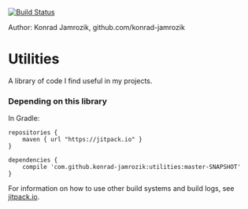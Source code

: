 
  [![Build Status](https://travis-ci.org/konrad-jamrozik/utilities.svg?branch=master)](https://travis-ci.org/konrad-jamrozik/utilities)
  
  Author: Konrad Jamrozik, github.com/konrad-jamrozik

# Utilities 
A library of code I find useful in my projects.

### Depending on this library

In Gradle:

```Gradle
repositories {
    maven { url "https://jitpack.io" }
}

dependencies {
    compile 'com.github.konrad-jamrozik:utilities:master-SNAPSHOT'
}
```
For information on how to use other build systems and build logs, see [jitpack.io](https://jitpack.io/#konrad-jamrozik/utilities).
